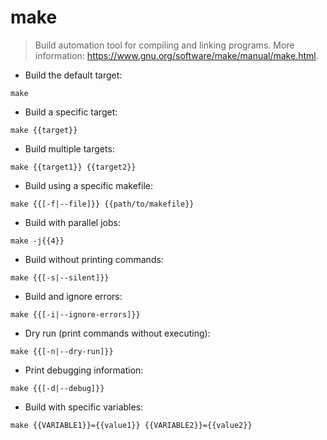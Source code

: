 # make

> Build automation tool for compiling and linking programs.
> More information: <https://www.gnu.org/software/make/manual/make.html>.

- Build the default target:

`make`

- Build a specific target:

`make {{target}}`

- Build multiple targets:

`make {{target1}} {{target2}}`

- Build using a specific makefile:

`make {{[-f|--file]}} {{path/to/makefile}}`

- Build with parallel jobs:

`make -j{{4}}`

- Build without printing commands:

`make {{[-s|--silent]}}`

- Build and ignore errors:

`make {{[-i|--ignore-errors]}}`

- Dry run (print commands without executing):

`make {{[-n|--dry-run]}}`

- Print debugging information:

`make {{[-d|--debug]}}`

- Build with specific variables:

`make {{VARIABLE1}}={{value1}} {{VARIABLE2}}={{value2}}`